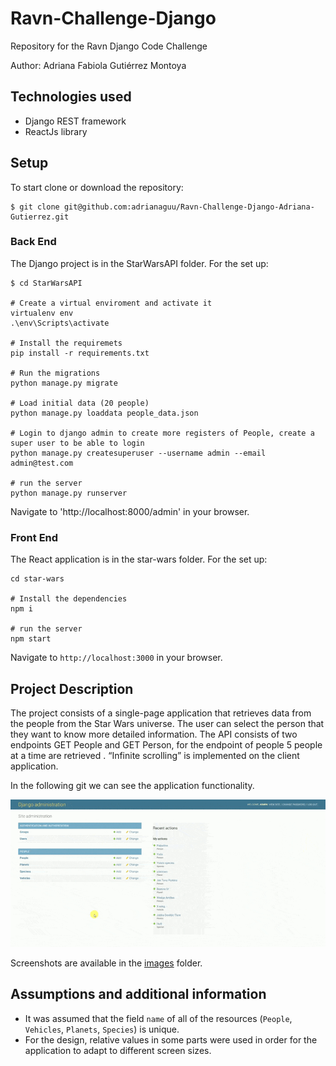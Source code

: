 # Ravn-Challenge-Django
Repository for the Ravn Django Code Challenge

Author: Adriana Fabiola Gutiérrez Montoya

## Technologies used
- Django REST framework
- ReactJs library

## Setup

To start clone or download the repository:
```
$ git clone git@github.com:adrianaguu/Ravn-Challenge-Django-Adriana-Gutierrez.git

```
### Back End

The Django project is in the StarWarsAPI folder. For the set up:

```
$ cd StarWarsAPI

# Create a virtual enviroment and activate it
virtualenv env
.\env\Scripts\activate

# Install the requiremets
pip install -r requirements.txt

# Run the migrations
python manage.py migrate

# Load initial data (20 people)
python manage.py loaddata people_data.json

# Login to django admin to create more registers of People, create a super user to be able to login
python manage.py createsuperuser --username admin --email admin@test.com

# run the server
python manage.py runserver

```
Navigate to 'http://localhost:8000/admin' in your browser.

### Front End

The React application is in the star-wars folder. For the set up:

```
cd star-wars

# Install the dependencies
npm i

# run the server
npm start

```
Navigate to `http://localhost:3000` in your browser.

## Project Description

The project consists of a single-page application that retrieves data from the people from the Star Wars universe. The user can select the person that they want to know more detailed information. The API consists of two endpoints GET People and GET Person, for the endpoint of people 5 people at a time are retrieved . “Infinite scrolling” is implemented on the client application.

In the following git we can see the application functionality.

![Loading](./images/working_app.gif?raw=true "Loading")

Screenshots are available in the [images](./images) folder. 

## Assumptions and additional information

- It was assumed that the field `name` of all of the resources (`People`, `Vehicles`, `Planets`, `Species`) is unique.
- For the design, relative values in some parts were used in order for the application to adapt to different screen sizes. 